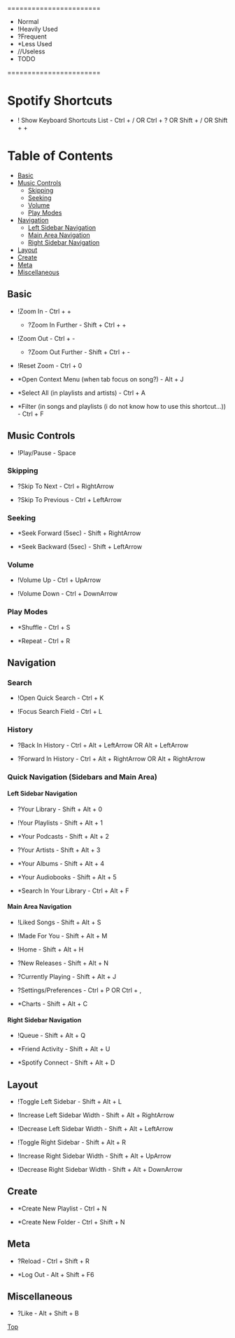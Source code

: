 =======================

* Normal
* !Heavily Used
* ?Frequent
* *Less Used
* //Useless
* TODO

=======================

# Spotify Shortcuts

* ! Show Keyboard Shortcuts List - Ctrl + / OR Ctrl + ? OR Shift + / OR Shift + +

Table of Contents
=================

   * [Basic](#basic)
   * [Music Controls](#music-controls)
      * [Skipping](#skipping)
      * [Seeking](#seeking)
      * [Volume](#volume)
      * [Play Modes](#play-modes)
   * [Navigation](#navigation)
      * [Left Sidebar Navigation](#left-sidebar-navigation)
      * [Main Area Navigation](#main-area-navigation)
      * [Right Sidebar Navigation](#right-sidebar-navigation)
   * [Layout](#layout)
   * [Create](#create)
   * [Meta](#meta)
   * [Miscellaneous](#miscellaneous)

## Basic

* !Zoom In - Ctrl + + 
    * ?Zoom In Further - Shift + Ctrl + + 
* !Zoom Out - Ctrl + -
    * ?Zoom Out Further - Shift + Ctrl + -
* !Reset Zoom - Ctrl + 0

* *Open Context Menu (when tab focus on song?) - Alt + J

* *Select All (in playlists and artists) - Ctrl + A

* *Filter (in songs and playlists (i do not know how to use this shortcut...)) - Ctrl + F

## Music Controls

* !Play/Pause - Space

### Skipping

* ?Skip To Next - Ctrl + RightArrow

* ?Skip To Previous - Ctrl + LeftArrow

### Seeking

* *Seek Forward (5sec) - Shift + RightArrow

* *Seek Backward (5sec) - Shift + LeftArrow

### Volume

* !Volume Up - Ctrl + UpArrow

* !Volume Down - Ctrl + DownArrow

### Play Modes

* *Shuffle - Ctrl + S

* *Repeat - Ctrl + R

## Navigation

### Search

* !Open Quick Search - Ctrl + K

* !Focus Search Field - Ctrl + L

### History

* ?Back In History - Ctrl + Alt + LeftArrow OR Alt + LeftArrow

* ?Forward In History - Ctrl + Alt + RightArrow OR Alt + RightArrow

### Quick Navigation (Sidebars and Main Area)

#### Left Sidebar Navigation

* ?Your Library    - Shift + Alt + 0
* !Your Playlists  - Shift + Alt + 1
* *Your Podcasts   - Shift + Alt + 2
* ?Your Artists    - Shift + Alt + 3
* *Your Albums     - Shift + Alt + 4
* *Your Audiobooks - Shift + Alt + 5

* *Search In Your Library - Ctrl + Alt + F

#### Main Area Navigation

* !Liked Songs - Shift + Alt + S

* !Made For You - Shift + Alt + M

* !Home - Shift + Alt + H

* ?New Releases - Shift + Alt + N

* ?Currently Playing - Shift + Alt + J

* ?Settings/Preferences - Ctrl + P OR Ctrl + ,

* *Charts - Shift + Alt + C

#### Right Sidebar Navigation

* !Queue - Shift + Alt + Q

* *Friend Activity - Shift + Alt + U

* *Spotify Connect - Shift + Alt + D

## Layout

* !Toggle Left Sidebar - Shift + Alt + L
* !Increase Left Sidebar Width - Shift + Alt + RightArrow
* !Decrease Left Sidebar Width - Shift + Alt + LeftArrow

* !Toggle Right Sidebar - Shift + Alt + R
* !Increase Right Sidebar Width - Shift + Alt + UpArrow
* !Decrease Right Sidebar Width - Shift + Alt + DownArrow

## Create

* *Create New Playlist - Ctrl + N

* *Create New Folder - Ctrl + Shift + N

## Meta

* ?Reload - Ctrl + Shift + R

* *Log Out - Alt + Shift + F6

## Miscellaneous

* ?Like - Alt + Shift + B

<a href="#top"> Top </a>